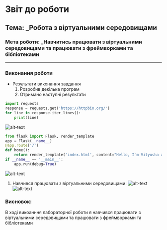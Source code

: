 # Звіт до роботи
## Тема: _Робота з віртуальними середовищами
### Мета роботи: _Навчитись працювати з віртуальними середовищами та працювати з фреймворками та бібліотеками
---
### Виконання роботи
- Результати виконання завдання
    1. Розробив декілька програм
    1. Отримано наступні результати

```python
import requests
response = requests.get('https://httpbin.org/')
for line in response.iter_lines():
    print(line)
```

![alt-text]( "1")
```python
from flask import Flask, render_template
app = Flask(__name__)
@app.route('/')
def home():
    return render_template('index.html', content="Hello, I`m Vityusha xD")
if __name__ == '__main__':
    app.run(debug=True)
```
![alt-text]( "2")

1. Навчився працювати з віртуальними середовищами:
![alt-text]( "3")
![alt-text]( "4")

### Висновок: 
В ході викоанння лабораторної роботи я навчився працювати з віртуальними середовищами та працювати з фреймворками та бібліотеками